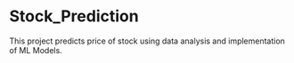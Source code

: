 # Stock_Prediction
This project predicts price of stock using data analysis and implementation of ML Models.
